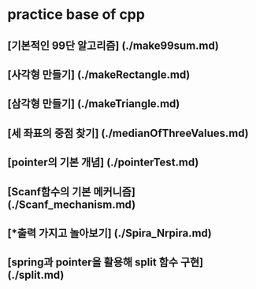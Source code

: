 # practice base of cpp

## [기본적인 99단 알고리즘] (./make99sum.md)
## [사각형 만들기] (./makeRectangle.md)
## [삼각형 만들기] (./makeTriangle.md)
## [세 좌표의 중점 찾기] (./medianOfThreeValues.md)
## [pointer의 기본 개념] (./pointerTest.md)
## [Scanf함수의 기본 메커니즘] (./Scanf_mechanism.md)
## [*출력 가지고 놀아보기] (./Spira_Nrpira.md)
## [spring과 pointer을 활용해 split 함수 구현] (./split.md)

